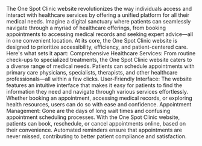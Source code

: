 The One Spot Clinic website revolutionizes the way individuals access and interact with healthcare services by offering a unified platform for all their medical needs. Imagine a digital sanctuary where patients can seamlessly navigate through a myriad of healthcare offerings, from booking appointments to accessing medical records and seeking expert advice—all in one convenient location.
At its core, the One Spot Clinic website is designed to prioritize accessibility, efficiency, and patient-centered care. Here's what sets it apart:
Comprehensive Healthcare Services: From routine check-ups to specialized treatments, the One Spot Clinic website caters to a diverse range of medical needs. Patients can schedule appointments with primary care physicians, specialists, therapists, and other healthcare professionals—all within a few clicks.
User-Friendly Interface: The website features an intuitive interface that makes it easy for patients to find the information they need and navigate through various services effortlessly. Whether booking an appointment, accessing medical records, or exploring health resources, users can do so with ease and confidence.
Appointment Management: Gone are the days of long wait times and confusing appointment scheduling processes. With the One Spot Clinic website, patients can book, reschedule, or cancel appointments online, based on their convenience. Automated reminders ensure that appointments are never missed, contributing to better patient compliance and satisfaction.
